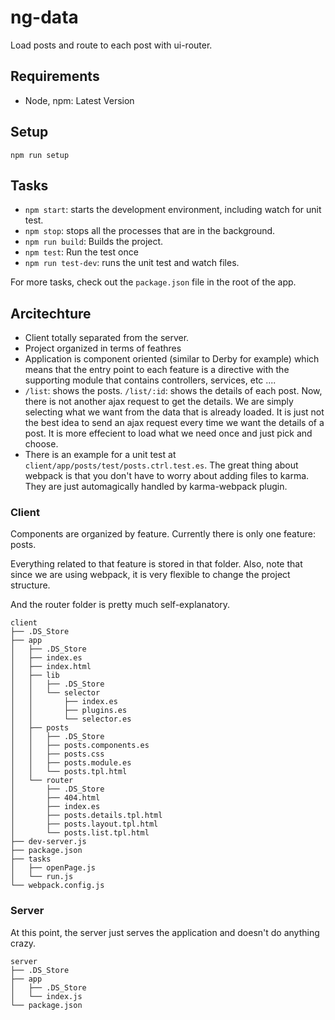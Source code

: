 # ng-data
Load posts and route to each post with ui-router.

## Requirements

- Node, npm: Latest Version

## Setup

`npm run setup`

## Tasks

- `npm start`: starts the development environment, including watch for unit test.
- `npm stop`: stops all the processes that are in the background.
- `npm run build`: Builds the project.
- `npm test`: Run the test once
- `npm run test-dev`: runs the unit test and watch files.

For more tasks, check out the `package.json` file in the root of the app.

## Arcitechture

- Client totally separated from the server.
- Project organized in terms of feathres
- Application is component oriented (similar to Derby for example) which means that the entry point to each feature is a directive with the supporting module that contains controllers, services, etc ....
- `/list`: shows the posts. `/list/:id`: shows the details of each post. Now, there is not another ajax request to get the details. We are simply selecting what we want from the data that is already loaded. It is just not the best idea to send an ajax request every time we want the details of a post. It is more effecient to load what we need once and just pick and choose.
- There is an example for a unit test at `client/app/posts/test/posts.ctrl.test.es`. The great thing about webpack is that you don't have to worry about adding files to karma. They are just automagically handled by karma-webpack plugin.

### Client

Components are organized by feature. Currently there is only one feature: posts.

Everything related to that feature is stored in that folder. Also, note that since we are using webpack, it is very flexible to change the project structure.

And the router folder is pretty much self-explanatory.

	client
	├── .DS_Store
	├── app
	│   ├── .DS_Store
	│   ├── index.es
	│   ├── index.html
	│   ├── lib
	│   │   ├── .DS_Store
	│   │   └── selector
	│   │       ├── index.es
	│   │       ├── plugins.es
	│   │       └── selector.es
	│   ├── posts
	│   │   ├── .DS_Store
	│   │   ├── posts.components.es
	│   │   ├── posts.css
	│   │   ├── posts.module.es
	│   │   └── posts.tpl.html
	│   └── router
	│       ├── .DS_Store
	│       ├── 404.html
	│       ├── index.es
	│       ├── posts.details.tpl.html
	│       ├── posts.layout.tpl.html
	│       └── posts.list.tpl.html
	├── dev-server.js
	├── package.json
	├── tasks
	│   ├── openPage.js
	│   └── run.js
	└── webpack.config.js

### Server

At this point, the server just serves the application and doesn't do anything crazy.

	server
	├── .DS_Store
	├── app
	│   ├── .DS_Store
	│   └── index.js
	└── package.json